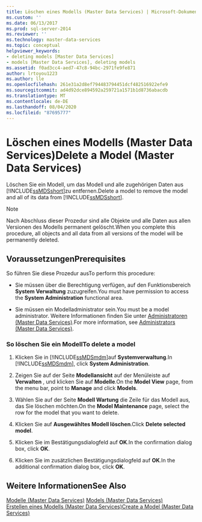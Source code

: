 ```yaml
---
title: Löschen eines Modells (Master Data Services) | Microsoft-Dokumentation
ms.custom: ''
ms.date: 06/13/2017
ms.prod: sql-server-2014
ms.reviewer: ''
ms.technology: master-data-services
ms.topic: conceptual
helpviewer_keywords:
- deleting models [Master Data Services]
- models [Master Data Services], deleting models
ms.assetid: f0ad3cc4-aed7-47c8-94bc-2971fe9fe871
author: lrtoyou1223
ms.author: lle
ms.openlocfilehash: 261e31a2d8ef794483794451dcf482516922efe9
ms.sourcegitcommit: ad4d92dce894592a259721a1571b1d8736abacdb
ms.translationtype: MT
ms.contentlocale: de-DE
ms.lasthandoff: 08/04/2020
ms.locfileid: "87695777"
---
```

# <a name="delete-a-model-master-data-services"></a><span data-ttu-id="116a7-102">Löschen eines Modells (Master Data Services)</span><span class="sxs-lookup"><span data-stu-id="116a7-102">Delete a Model (Master Data Services)</span></span>
  <span data-ttu-id="116a7-103">Löschen Sie ein Modell, um das Modell und alle zugehörigen Daten aus [!INCLUDE[ssMDSshort](../includes/ssmdsshort-md.md)]zu entfernen.</span><span class="sxs-lookup"><span data-stu-id="116a7-103">Delete a model to remove the model and all of its data from [!INCLUDE[ssMDSshort](../includes/ssmdsshort-md.md)].</span></span>  
  
> [!NOTE]  
>  <span data-ttu-id="116a7-104">Nach Abschluss dieser Prozedur sind alle Objekte und alle Daten aus allen Versionen des Modells permanent gelöscht.</span><span class="sxs-lookup"><span data-stu-id="116a7-104">When you complete this procedure, all objects and all data from all versions of the model will be permanently deleted.</span></span>  
  
## <a name="prerequisites"></a><span data-ttu-id="116a7-105">Voraussetzungen</span><span class="sxs-lookup"><span data-stu-id="116a7-105">Prerequisites</span></span>  
 <span data-ttu-id="116a7-106">So führen Sie diese Prozedur aus</span><span class="sxs-lookup"><span data-stu-id="116a7-106">To perform this procedure:</span></span>  
  
-   <span data-ttu-id="116a7-107">Sie müssen über die Berechtigung verfügen, auf den Funktionsbereich **System Verwaltung** zuzugreifen.</span><span class="sxs-lookup"><span data-stu-id="116a7-107">You must have permission to access the **System Administration** functional area.</span></span>  
  
-   <span data-ttu-id="116a7-108">Sie müssen ein Modelladministrator sein.</span><span class="sxs-lookup"><span data-stu-id="116a7-108">You must be a model administrator.</span></span> <span data-ttu-id="116a7-109">Weitere Informationen finden Sie unter [Administratoren &#40;Master Data Services&#41;](administrators-master-data-services.md).</span><span class="sxs-lookup"><span data-stu-id="116a7-109">For more information, see [Administrators &#40;Master Data Services&#41;](administrators-master-data-services.md).</span></span>  
  
### <a name="to-delete-a-model"></a><span data-ttu-id="116a7-110">So löschen Sie ein Modell</span><span class="sxs-lookup"><span data-stu-id="116a7-110">To delete a model</span></span>  
  
1.  <span data-ttu-id="116a7-111">Klicken Sie in [!INCLUDE[ssMDSmdm](../includes/ssmdsmdm-md.md)]auf **Systemverwaltung**.</span><span class="sxs-lookup"><span data-stu-id="116a7-111">In [!INCLUDE[ssMDSmdm](../includes/ssmdsmdm-md.md)], click **System Administration**.</span></span>  
  
2.  <span data-ttu-id="116a7-112">Zeigen Sie auf der Seite **Modellansicht** auf der Menüleiste auf **Verwalten** , und klicken Sie auf **Modelle**.</span><span class="sxs-lookup"><span data-stu-id="116a7-112">On the **Model View** page, from the menu bar, point to **Manage** and click **Models**.</span></span>  
  
3.  <span data-ttu-id="116a7-113">Wählen Sie auf der Seite **Modell Wartung** die Zeile für das Modell aus, das Sie löschen möchten.</span><span class="sxs-lookup"><span data-stu-id="116a7-113">On the **Model Maintenance** page, select the row for the model that you want to delete.</span></span>  
  
4.  <span data-ttu-id="116a7-114">Klicken Sie auf **Ausgewähltes Modell löschen**.</span><span class="sxs-lookup"><span data-stu-id="116a7-114">Click **Delete selected model**.</span></span>  
  
5.  <span data-ttu-id="116a7-115">Klicken Sie im Bestätigungsdialogfeld auf **OK**.</span><span class="sxs-lookup"><span data-stu-id="116a7-115">In the confirmation dialog box, click **OK**.</span></span>  
  
6.  <span data-ttu-id="116a7-116">Klicken Sie im zusätzlichen Bestätigungsdialogfeld auf **OK**.</span><span class="sxs-lookup"><span data-stu-id="116a7-116">In the additional confirmation dialog box, click **OK**.</span></span>  
  
## <a name="see-also"></a><span data-ttu-id="116a7-117">Weitere Informationen</span><span class="sxs-lookup"><span data-stu-id="116a7-117">See Also</span></span>  
 <span data-ttu-id="116a7-118">[Modelle &#40;Master Data Services&#41;](../../2014/master-data-services/models-master-data-services.md) </span><span class="sxs-lookup"><span data-stu-id="116a7-118">[Models &#40;Master Data Services&#41;](../../2014/master-data-services/models-master-data-services.md) </span></span>  
 [<span data-ttu-id="116a7-119">Erstellen eines Modells &#40;Master Data Services&#41;</span><span class="sxs-lookup"><span data-stu-id="116a7-119">Create a Model &#40;Master Data Services&#41;</span></span>](../../2014/master-data-services/create-a-model-master-data-services.md)  
  
  
